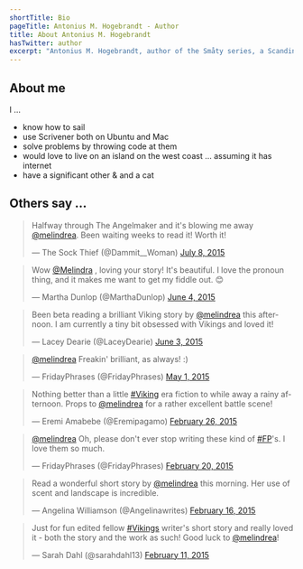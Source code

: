 ```yaml
---
shortTitle: Bio
pageTitle: Antonius M. Hogebrandt - Author
title: About Antonius M. Hogebrandt
hasTwitter: author
excerpt: "Antonius M. Hogebrandt, author of the Småty series, a Scandinavian Folklore weave of loosely connected stories in past and present."
---
```


## About me

I ...

* know how to sail
* use Scrivener both on Ubuntu and Mac
* solve problems by throwing code at them
* would love to live on an island on the west coast ... assuming it has internet
* have a significant other & and a cat

## Others say ...

<blockquote class="twitter-tweet"><p lang="en" dir="ltr">Halfway through The Angelmaker and it&#39;s blowing me away <a href="https://twitter.com/melindrea">@melindrea</a>. Been waiting weeks to read it! Worth it!</p>&mdash; The Sock Thief (@Dammit__Woman) <a href="https://twitter.com/Dammit__Woman/status/618714943215550464">July 8, 2015</a></blockquote>

<blockquote class="twitter-tweet"><p lang="en" dir="ltr">Wow <a href="https://twitter.com/Melindra">@Melindra</a> , loving your story! It&#39;s beautiful. I love the pronoun thing, and it makes me want to get my fiddle out. 😊</p>&mdash; Martha Dunlop (@MarthaDunlop) <a href="https://twitter.com/MarthaDunlop/status/606530350282637314">June 4, 2015</a></blockquote>

<blockquote class="twitter-tweet"><p lang="en" dir="ltr">Been beta reading a brilliant Viking story by <a href="https://twitter.com/melindrea">@melindrea</a> this afternoon. I am currently a tiny bit obsessed with Vikings and loved it!</p>&mdash; Lacey Dearie (@LaceyDearie) <a href="https://twitter.com/LaceyDearie/status/606125939823661056">June 3, 2015</a></blockquote>

<blockquote class="twitter-tweet" data-partner="tweetdeck"><p lang="en" dir="ltr"><a href="https://twitter.com/melindrea">@melindrea</a> Freakin&#39; brilliant, as always! :)</p>&mdash; FridayPhrases (@FridayPhrases) <a href="https://twitter.com/FridayPhrases/status/594126489718755328">May 1, 2015</a></blockquote>

<blockquote class="twitter-tweet" lang="en"><p>Nothing better than a little <a href="https://twitter.com/hashtag/Viking?src=hash">#Viking</a> era fiction to while away a rainy afternoon. Props to <a href="https://twitter.com/melindrea">@melindrea</a> for a rather excellent battle scene!</p>&mdash; Eremi Amabebe (@Eremipagamo) <a href="https://twitter.com/Eremipagamo/status/570985695671652353">February 26, 2015</a></blockquote>

<blockquote class="twitter-tweet"><p><a href="https://twitter.com/melindrea">@melindrea</a> Oh, please don&#39;t ever stop writing these kind of <a href="https://twitter.com/hashtag/FP?src=hash">#FP</a>&#39;s. I love them so much.</p>&mdash; FridayPhrases (@FridayPhrases) <a href="https://twitter.com/FridayPhrases/status/568677092285681664">February 20, 2015</a></blockquote>

<blockquote class="twitter-tweet"><p>Read a wonderful short story by <a href="https://twitter.com/melindrea">@melindrea</a> this morning. Her use of scent and landscape is incredible.</p>&mdash; Angelina Williamson (@Angelinawrites) <a href="https://twitter.com/Angelinawrites/status/567405164957413376">February 16, 2015</a></blockquote>

<blockquote class="twitter-tweet"><p>Just for fun edited fellow <a href="https://twitter.com/hashtag/Vikings?src=hash">#Vikings</a> writer&#39;s short story and really loved it - both the story and the work as such! Good luck to <a href="https://twitter.com/melindrea">@melindrea</a>!</p>&mdash; Sarah Dahl (@sarahdahl13) <a href="https://twitter.com/sarahdahl13/status/565603781938020352">February 11, 2015</a></blockquote>
